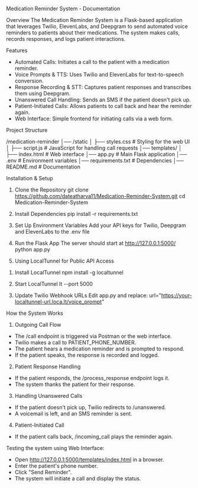 Medication Reminder System - Documentation


Overview
The Medication Reminder System is a Flask-based application that leverages Twilio, ElevenLabs, and Deepgram to send automated voice reminders to patients about their medications. The system makes calls, records responses, and logs patient interactions.


Features
- Automated Calls: Initiates a call to the patient with a medication reminder.
- Voice Prompts & TTS: Uses Twilio and ElevenLabs for text-to-speech conversion.
- Response Recording & STT: Captures patient responses and transcribes them using Deepgram.
- Unanswered Call Handling: Sends an SMS if the patient doesn't pick up.
- Patient-Initiated Calls: Allows patients to call back and hear the reminder again.
- Web Interface: Simple frontend for initiating calls via a web form.


Project Structure

/medication-reminder
│── /static
│   ├── styles.css    # Styling for the web UI
│   ├── script.js     # JavaScript for handling call requests
│── templates/
│   ├── index.html    # Web interface
│── app.py            # Main Flask application
│── .env              # Environment variables
│── requirements.txt  # Dependencies
│── README.md         # Documentation


Installation & Setup

1. Clone the Repository
git clone https://github.com/dateatharva11/Medication-Reminder-System.git
cd Medication-Reminder-System

2. Install Dependencies
pip install -r requirements.txt

3. Set Up Environment Variables
Add your API keys for Twilio, Deepgram and ElevenLabs to the .env file

4. Run the Flask App
The server should start at http://127.0.0.1:5000/
python app.py

5. Using LocalTunnel for Public API Access
1) Install LocalTunnel 
npm install -g localtunnel

2) Start LocalTunnel
lt --port 5000

3) Update Twilio Webhook URLs
Edit app.py and replace:
url="https://your-localtunnel-url.loca.lt/voice_prompt"


How the System Works
1) Outgoing Call Flow
- The /call endpoint is triggered via Postman or the web interface.
- Twilio makes a call to PATIENT_PHONE_NUMBER.
- The patient hears a medication reminder and is prompted to respond.
- If the patient speaks, the response is recorded and logged.

2) Patient Response Handling
- If the patient responds, the /process_response endpoint logs it.
- The system thanks the patient for their response.

3) Handling Unanswered Calls
- If the patient doesn't pick up, Twilio redirects to /unanswered.
- A voicemail is left, and an SMS reminder is sent.

4) Patient-Initiated Call
- If the patient calls back, /incoming_call plays the reminder again.


Testing the system using Web Interface:

- Open http://127.0.0.1:5000/templates/index.html in a browser.
- Enter the patient's phone number.
- Click "Send Reminder".
- The system will initiate a call and display the status.

